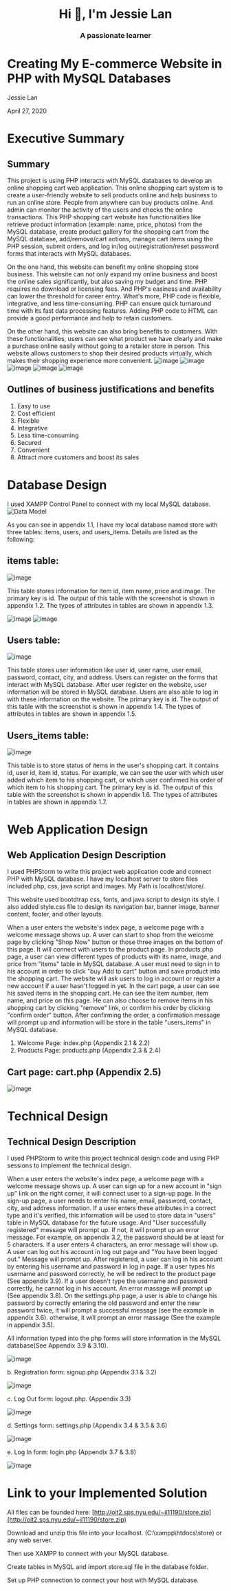 <h1 align="center">Hi 👋, I'm Jessie Lan</h1>
<h3 align="center">A passionate learner </h3>

# Creating My E-commerce Website in PHP with MySQL Databases

Jessie Lan

April 27, 2020

# Executive Summary

## Summary

This project is using PHP interacts with MySQL databases to develop an online shopping cart web application. This online shopping cart system is to create a user-friendly website to sell products online and help business to run an online store. People from anywhere can buy products online. And admin can monitor the activity of the users and checks the online transactions. This PHP shopping cart website has functionalities like retrieve product information (example: name, price, photos) from the MySQL database, create product gallery for the shopping cart from the MySQL database, add/remove/cart actions, manage cart items using the PHP session, submit orders, and log in/log out/registration/reset password forms that interacts with MySQL databases.

On the one hand, this website can benefit my online shopping store business. This website can not only expand my online business and boost the online sales significantly, but also saving my budget and time. PHP requires no download or licensing fees. And PHP&#39;s easiness and availability can lower the threshold for career entry. What&#39;s more, PHP code is flexible, integrative, and less time-consuming. PHP can ensure quick turnaround time with its fast data processing features. Adding PHP code to HTML can provide a good performance and help to retain customers.

On the other hand, this website can also bring benefits to customers. With these functionalities, users can see what product we have clearly and make a purchase online easily without going to a retailer store in person. This website allows customers to shop their desired products virtually, which makes their shopping experience more convenient.
![image](https://user-images.githubusercontent.com/74393178/168200196-8563608a-30ba-402f-9463-d1f22e692471.png)
![image](https://user-images.githubusercontent.com/74393178/168200295-38344e22-0091-47f1-b1a3-cfde5df33ce4.png)
![image](https://user-images.githubusercontent.com/74393178/168200341-900874d6-414f-4af6-a69e-9b565da3cb66.png)
![image](https://user-images.githubusercontent.com/74393178/168200423-5e5b0e85-b575-4736-8e97-32f9be0cfbd5.png)
![image](https://user-images.githubusercontent.com/74393178/168201421-35e617ee-5304-4003-ab6a-c436c310012b.png)

## Outlines of business justifications and benefits

1. Easy to use
2. Cost efficient
3. Flexible
4. Integrative
5. Less time-consuming
6. Secured
7. Convenient
8. Attract more customers and boost its sales

# Database Design

I used XAMPP Control Panel to connect with my local MySQL database. 
<img src="https://github.com/Ljx4261/E-commerce-Shopping-Cart/blob/main/img/Picture1.png?raw=true" width= "auto" alt="Data Model"> 
 
As you can see in appendix 1.1, I have my local database named store with three tables: items, users, and users\_items. Details are listed as the following:


## items table:
![image](https://user-images.githubusercontent.com/74393178/168200461-0b599f0f-09c7-4ccc-8cee-4f4e01dba32a.png)

This table stores information for item id, item name, price and image. The primary key is id. The output of this table with the screenshot is shown in appendix 1.2. The types of attributes in tables are shown in appendix 1.3.

![image](https://user-images.githubusercontent.com/74393178/168200516-504a1f78-5a92-44cb-aa8f-bac0d357642e.png)
![image](https://user-images.githubusercontent.com/74393178/168200705-bcc4f272-7574-4e38-8d81-533c0e228a89.png)
## Users table:
 
![image](https://user-images.githubusercontent.com/74393178/168200751-9a80d13b-2fe6-4509-a248-c8dd0186401e.png)

This table stores user information like user id, user name, user email, password, contact, city, and address. Users can register on the forms that interact with MySQL database. After user register on the website, user information will be stored in MySQL database. Users are also able to log in with these information on the website. The primary key is id. The output of this table with the screenshot is shown in appendix 1.4. The types of attributes in tables are shown in appendix 1.5.


## Users\_items table:
![image](https://user-images.githubusercontent.com/74393178/168200777-9338aaf3-8852-404b-9eae-d12a2a39ae0d.png)

This table is to store status of items in the user&#39;s shopping cart. It contains id, user id, item id, status. For example, we can see the user with which user added which item to his shopping cart, or which user confirmed his order of which item to his shopping cart. The primary key is id. The output of this table with the screenshot is shown in appendix 1.6. The types of attributes in tables are shown in appendix 1.7.

#

# Web Application Design


## Web Application Design Description

I used PHPStorm to write this project web application code and connect PHP with MySQL database. I have my localhost server to store files included php, css, java script and images. My Path is localhost/store/.
 
This website used bootdtrap css, fonts, and java script to design its style. I also added style.css file to design its navigation bar, banner image, banner content, footer, and other layouts.

When a user enters the website&#39;s index page, a welcome page with a welcome message shows up. A user can start to shop from the welcome page by clicking &quot;Shop Now&quot; button or those three images on the bottom of this page. It will connect with users to the product page. In products.php page, a user can view different types of products with its name, image, and price from &quot;items&quot; table in MySQL database. A user must need to sign in to his account in order to click &quot;buy Add to cart&quot; button and save product into the shopping cart. The website will ask users to log in account or register a new account if a user hasn&#39;t logged in yet. In the cart page, a user can see his saved items in the shopping cart. He can see the item number, item name, and price on this page. He can also choose to remove items in his shopping cart by clicking &quot;remove&quot; link, or confirm his order by clicking &quot;confirm order&quot; button. After confirming the order, a confirmation message will prompt up and information will be store in the table &quot;users\_items&quot; in MySQL database.

1. Welcome Page: index.php (Appendix 2.1 &amp; 2.2)
2. Products Page: products.php (Appendix 2.3 &amp; 2.4)
## Cart page: cart.php (Appendix 2.5)
![image](https://user-images.githubusercontent.com/74393178/168201003-3d8ad692-facf-44d2-b414-bc579d02aae9.png)
 

# Technical Design

## Technical Design Description

I used PHPStorm to write this project technical design code and using PHP sessions to implement the technical design.

When a user enters the website&#39;s index page, a welcome page with a welcome message shows up. A user can sign up for a new account in &quot;sign up&quot; link on the right corner, it will connect user to a sign-up page. In the sign-up page, a user needs to enter his name, email, password, contact, city, and address information. If a user enters these attributes in a correct type and it&#39;s verified, this information will be used to store data in &quot;users&quot; table in MySQL database for the future usage. And &quot;User successfully registered&quot; message will prompt up. If not, it will prompt up an error message. For example, on appendix 3.2, the password should be at least for 5 characters. If a user enters 4 characters, an error message will show up. A user can log out his account in log out page and &quot;You have been logged out.&quot; Message will prompt up. After registered, a user can log in his account by entering his username and password in log in page. If a user types his username and password correctly, he will be redirect to the product page (See appendix 3.9). If a user doesn&#39;t type the username and password correctly, he cannot log in his account. An error massage will prompt up (See appendix 3.8). On the settings.php page, a user is able to change his password by correctly entering the old password and enter the new password twice, it will prompt a successful message (see the example in appendix 3.6). otherwise, it will prompt an error massage (See the example in appendix 3.5).

All information typed into the php forms will store information in the MySQL database(See Appendix 3.9 &amp; 3.10).

![image](https://user-images.githubusercontent.com/74393178/168201087-4adde17e-6de9-4b18-be63-2373d33af51d.png)
 
b. Registration form: signup.php (Appendix 3.1 &amp; 3.2)

![image](https://user-images.githubusercontent.com/74393178/168201209-32d2649a-e530-485d-9e16-fa2f0ff27c59.png)


c. Log Out form: logout.php. (Appendix 3.3)

![image](https://user-images.githubusercontent.com/74393178/168201190-9b9008c5-5e82-473b-b398-7fc5160ec8de.png)

d. Settings form: settings.php (Appendix 3.4 &amp; 3.5 &amp; 3.6)

![image](https://user-images.githubusercontent.com/74393178/168201166-4984ddd8-93e3-4eed-8b23-577a60036bfd.png)

e. Log In form: login.php (Appendix 3.7 &amp; 3.8)

![image](https://user-images.githubusercontent.com/74393178/168201135-6aebe1e9-4cf0-48d7-93e3-bb20cc7558eb.png)

# Link to your Implemented Solution

All files can be founded here: [http://oit2.sps.nyu.edu/~jl11190/store.zip](http://oit2.sps.nyu.edu/~jl11190/store.zip)

Download and unzip this file into your localhost. (C:\xampp\htdocs\store) or any web server.

Then use XAMPP to connect with your MySQL database.

Create tables in MySQL and import store.sql file in the database folder.

Set up PHP connection to connect your host with MySQL database.

 

